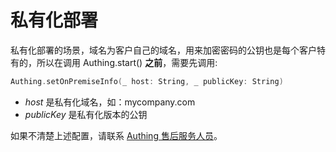 # 私有化部署

<LastUpdated/>

私有化部署的场景，域名为客户自己的域名，用来加密密码的公钥也是每个客户特有的，所以在调用 Authing.start() **之前**，需要先调用:

```swift
Authing.setOnPremiseInfo(_ host: String, _ publicKey: String)
```

* *host* 是私有化域名，如：mycompany.com
* *publicKey* 是私有化版本的公钥

如果不清楚上述配置，请联系 [Authing 售后服务人员](csm@authing.cn)。